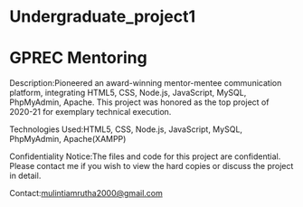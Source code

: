 # Undergraduate_project1
# GPREC Mentoring

Description:Pioneered an award-winning mentor-mentee communication platform, integrating HTML5, CSS, Node.js, JavaScript, MySQL, PhpMyAdmin, Apache. This project was honored as the top project of 2020-21 for exemplary technical execution.

Technologies Used:HTML5, CSS, Node.js, JavaScript, MySQL, PhpMyAdmin, Apache(XAMPP)

Confidentiality Notice:The files and code for this project are confidential. Please contact me if you wish to view the hard copies or discuss the project in detail.

Contact:mulintiamrutha2000@gmail.com
